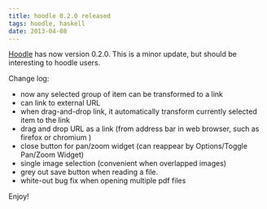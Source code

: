```yaml
---
title: hoodle 0.2.0 released 
tags: hoodle, haskell 
date: 2013-04-08
---
```


[Hoodle](http://ianwookim.org/hoodle) has now version 0.2.0.
This is a minor update, but should be interesting to hoodle users.  

Change log: 

- now any selected group of item can be transformed to a link
- can link to external URL 
- when drag-and-drop link, it automatically transform currently selected item to the link
- drag and drop URL as a link (from address bar in web browser, such as firefox or chromium )   
- close button for pan/zoom widget (can reappear by Options/Toggle Pan/Zoom Widget)
- single image selection (convenient when overlapped images) 
- grey out save button when reading a file. 
- white-out bug fix when opening multiple pdf files 

Enjoy!





